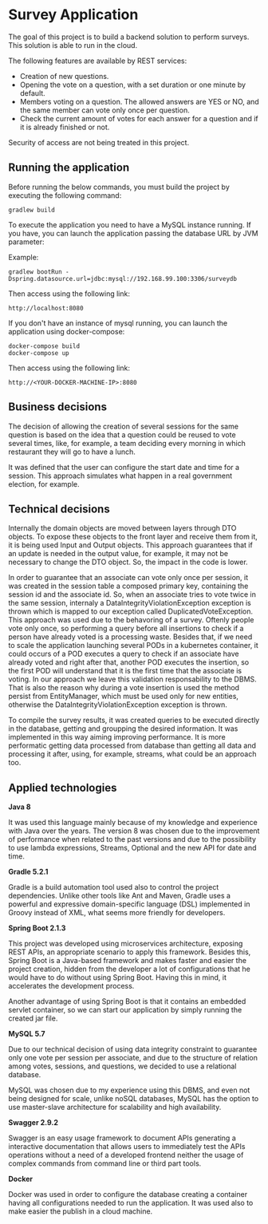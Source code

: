 # Survey Application

The goal of this project is to build a backend solution to perform surveys. This solution is able to run in the cloud.

 The following features are available by REST services:
 
 * Creation of new questions.
 * Opening the vote on a question, with a set duration or one minute by default.
 * Members voting on a question. The allowed answers are YES or NO, and the same member can vote only once per question.
 * Check the current amount of votes for each answer for a question and if it is already finished or not.
 
 Security of access are not being treated in this project.
 
## Running the application
 
Before running the below commands, you must build the project by executing the following command:
 
```
gradlew build
```

To execute the application you need to have a MySQL instance running.
If you have, you can launch the application passing the database URL by JVM parameter:

Example:
 
```
gradlew bootRun -Dspring.datasource.url=jdbc:mysql://192.168.99.100:3306/surveydb
```
Then access using the following link:

```
http://localhost:8080
```
If you don't have an instance of mysql running, you can launch the application using docker-compose:
 
```
docker-compose build
docker-compose up
```

Then access using the following link:

```
http://<YOUR-DOCKER-MACHINE-IP>:8080
``` 

## Business decisions

 The decision of allowing the creation of several sessions for the same question is based on the idea that a question could be reused to vote several times, like, for example, a team deciding every morning in which restaurant they will go to have a lunch.
 
 It was defined that the user can configure the start date and time for a session. This approach simulates what happen in a real government election, for example.
 
 
## Technical decisions
 
 Internally the domain objects are moved between layers through DTO objects.
 To expose these objects to the front layer and receive them from it, it is being used Input and Output objects. This approach guarantees that if an update is needed in the output value, for example, it may not be necessary to change the DTO object. So, the impact in the code is lower.
 
 In order to guarantee that an associate can vote only once per session, it was created in the session table a composed primary key, containing the session id and the associate id.
 So, when an associate tries to vote twice in the same session, internaly a DataIntegrityViolationException exception is thrown which is mapped to our exception called DuplicatedVoteException.
 This approach was used due to the behavoring of a survey. Oftenly people vote only once, so performing a query  before all insertions to check if a person have already voted is a processing waste.
 Besides that, if we need to scale the application launching several PODs in a kubernetes container, it could occurs of a POD executes a query to check if an associate have already voted and right after that, another POD executes the insertion, so the first POD will understand that it is the first time that the associate is voting. In our approach we leave this validation responsability to the DBMS.
 That is also the reason why during a vote insertion is used the method persist from EntityManager, which must be used only for new entities, otherwise the DataIntegrityViolationException exception is thrown.
 
 To compile the survey results, it was created queries to be executed directly in the database, getting and groupping the desired information. It was implemented in this way aiming improving performance.
 It is more performatic getting data processed from database than getting all data and processing it after, using, for example, streams, what could be an approach too.
 
## Applied technologies
 
 **Java 8**
 
 It was used this language mainly because of my knowledge and experience with Java over the years. The version 8 was chosen due to the improvement of performance when related to the past versions and due to the possibility to use lambda expressions, Streams, Optional and the new API for date and time.
 
 **Gradle 5.2.1**
 
 Gradle is a build automation tool used also to control the project dependencies. Unlike other tools like Ant and Maven, Gradle uses a powerful and expressive domain-specific language (DSL) implemented in Groovy instead of XML, what seems more friendly for developers.   
 
 **Spring Boot 2.1.3**
 
 This project was developed using microservices architecture, exposing REST APIs, an appropriate scenario to apply this framework. Besides this, Spring Boot is a Java-based framework and makes faster and easier the project creation, hidden from the developer a lot of configurations that he would have to do without using Spring Boot. 
 Having this in mind, it accelerates the development process. 
 
 Another advantage of using Spring Boot is that it contains an embedded servlet container, so we can start our application by simply running the created jar file. 
  
 **MySQL 5.7**
 
 Due to our technical decision of using data integrity constraint to guarantee only one vote per session per associate, and due to the structure of relation among votes, sessions, and questions, we decided to use a relational database. 
 
 MySQL was chosen due to my experience using this DBMS, and even not being designed for scale, unlike noSQL databases, MySQL has the option to use master-slave architecture for scalability and high availability.
  
 **Swagger 2.9.2**
 
 Swagger is an easy usage framework to document APIs generating a interactive documentation that allows users to immediately test the APIs operations without a need of a developed frontend neither the usage of complex commands from command line or third part tools.
 
 **Docker**
 
 Docker was used in order to configure the database creating a container having all configurations needed to run the application. It was used also to make easier the publish in a cloud machine. 